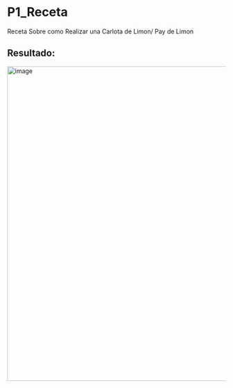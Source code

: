 # P1_Receta
Receta Sobre como Realizar una Carlota de Limon/ Pay de Limon

Resultado:
------------------------------------------------------------------------------------
<img width="1363" height="724" alt="image" src="https://github.com/user-attachments/assets/96a4a623-1711-458c-aa23-c9a4203993e2" />

